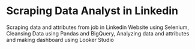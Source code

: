 # Scraping Data Analyst in Linkedin

Scraping data and attributes from job in Linkedin Website using Selenium,
Cleansing Data using Pandas and BigQuery, Analyzing data and attributes and making dashboard using Looker Studio
